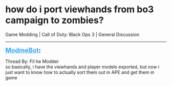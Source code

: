 # how do i port viewhands from bo3 campaign to zombies?
Game Modding | Call of Duty: Black Ops 3 | General Discussion

---
<strong style="font-size: 1.4em;"><span style="text-decoration: underline;text-decoration-color: #34a7f9;"><span style="color:#34a7f9;">ModmeBot</span></span>:</strong>

<p>Thread By: Fil he Modder<br />so basically, i have the viewhands and player models exported, but now i just want to know how to actually sort  them out in APE and get them in game</p>

